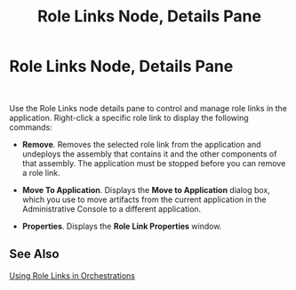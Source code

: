 ﻿---
title: Role Links Node, Details Pane
TOCTitle: Role Links Node, Details Pane
ms:assetid: 67fa28d9-3c0f-4a81-a626-60803d105976
ms:mtpsurl: https://msdn.microsoft.com/en-us/library/Aa560571(v=BTS.80)
ms:contentKeyID: 51528614
ms.date: 08/30/2017
mtps_version: v=BTS.80
f1_keywords:
- bts10.admin.resultsobject.rolelink
---

# Role Links Node, Details Pane

 

Use the Role Links node details pane to control and manage role links in the application. Right-click a specific role link to display the following commands:

  - **Remove**. Removes the selected role link from the application and undeploys the assembly that contains it and the other components of that assembly. The application must be stopped before you can remove a role link.

  - **Move To Application**. Displays the **Move to Application** dialog box, which you use to move artifacts from the current application in the Administrative Console to a different application.

  - **Properties**. Displays the **Role Link Properties** window.

## See Also

[Using Role Links in Orchestrations](https://msdn.microsoft.com/library/aa547316\(v=bts.80\))

